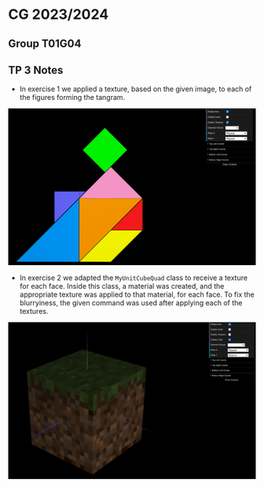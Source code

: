 # CG 2023/2024

## Group T01G04

## TP 3 Notes

- In exercise 1 we applied a texture, based on the given image, to each of the figures forming the tangram.

![Screenshot 1: Textured Tangram](screenshots/cg-t01g04-tp4-1.png)

- In exercise 2 we adapted the `MyUnitCubeQuad` class to receive a texture for each face. Inside this class, a material was created, and the appropriate texture was applied to that material, for each face. To fix the blurryiness, the given command was used after applying each of the textures.

![Screenshot 2: Textured Cube](screenshots/cg-t01g04-tp4-2.png)